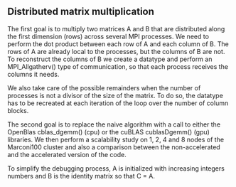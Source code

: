 ## Distributed matrix multiplication
The first goal is to multiply two matrices A and B that are distributed along the first dimension (rows) across several MPI processes. We need to perform the dot product between each row of A and each column of B. The rows of A are already local to the processes, but the columns of B are not. To reconstruct the columns of B we create a datatype and perform an MPI_Allgatherv() type of communication, so that each process receives the columns it needs. 

We also take care of the possible remainders when the number of processes is not a divisor of the size of the matrix. To do so, the datatype has to be recreated at each iteration of the loop over the number of column blocks.

The second goal is to replace the naive algorithm with a call to either the OpenBlas cblas_dgemm() (cpu) or the cuBLAS cublasDgemm() (gpu) libraries. We then perform a scalability study on 1, 2, 4 and 8 nodes of the Marconi100 cluster and also a comparison between the non-accelerated and the accelerated version of the code.


To simplify the debugging process, A is initialized with increasing integers numbers and B is the identity matrix so that C = A.
